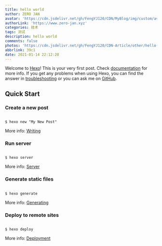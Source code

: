 ```yaml
---
title: hello world
author: ZERO JAN
avatar: 'https://cdn.jsdelivr.net/gh/FengYJ120/CDN/MyBlog/img/custom/avatar.jpg'
authorLink: 'https://www.zero-jan.xyz'
categories: 技术
tags: 测试
description: hello world
comments: false
photos: 'https://cdn.jsdelivr.net/gh/FengYJ120/CDN-Article/other/hello-world.jpeg'
abbrlink: 39c1
date: 2021-01-14 22:12:20
---
```

Welcome to [Hexo](https://hexo.io/)! This is your very first post. Check [documentation](https://hexo.io/docs/) for more info. If you get any problems when using Hexo, you can find the answer in [troubleshooting](https://hexo.io/docs/troubleshooting.html) or you can ask me on [GitHub](https://github.com/hexojs/hexo/issues).

## Quick Start

### Create a new post

<code>
$ hexo new "My New Post"
</code>

More info: [Writing](https://hexo.io/docs/writing.html)

### Run server

<code>
$ hexo server
</code>

More info: [Server](https://hexo.io/docs/server.html)

### Generate static files

<code>
$ hexo generate
</code>

More info: [Generating](https://hexo.io/docs/generating.html)

### Deploy to remote sites

<code>
$ hexo deploy
</code>

More info: [Deployment](https://hexo.io/docs/one-command-deployment.html)
